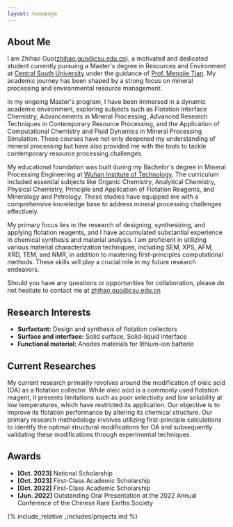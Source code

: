 ```yaml
---
layout: homepage
---
```


## About Me

I am Zhihao Guo([zhihao.guo@csu.edu.cn](mailto:zhihao.guo@csu.edu.cn)), a motivated and dedicated student currently pursuing a Master's degree in Resources and Environment at [Central South University](https://www.csu.edu.cn/) under the guidance of [Prof. Mengjie Tian](https://faculty.csu.edu.cn/tianmengjie/zh_CN/index.htm). My academic journey has been shaped by a strong focus on mineral processing and environmental resource management.

In my ongoing Master's program, I have been immersed in a dynamic academic environment, exploring subjects such as Flotation Interface Chemistry, Advancements in Mineral Processing, Advanced Research Techniques in Contemporary Resource Processing, and the Application of Computational Chemistry and Fluid Dynamics in Mineral Processing Simulation. These courses have not only deepened my understanding of mineral processing but have also provided me with the tools to tackle contemporary resource processing challenges.

My educational foundation was built during my Bachelor's degree in Mineral Processing Engineering at [Wuhan Institute of Technology](http://www.wit.edu.cn/index.htm). The curriculum included essential subjects like Organic Chemistry, Analytical Chemistry, Physical Chemistry, Principle and Application of Flotation Reagents, and Mineralogy and Petrology. These studies have equipped me with a comprehensive knowledge base to address mineral processing challenges effectively.

My primary focus lies in the research of designing, synthesizing, and applying flotation reagents, and I have accumulated substantial experience in chemical synthesis and material analysis. I am proficient in utilizing various material characterization techniques, including SEM, XPS, AFM, XRD, TEM, and NMR, in addition to mastering first-principles computational methods. These skills will play a crucial role in my future research endeavors.

Should you have any questions or opportunities for collaboration, please do not hesitate to contact me at [zhihao.guo@csu.edu.cn](mailto:zhihao.guo@csu.edu.cn)

## Research Interests
- **Surfactant:** Design and synthesis of flotation collectors
- **Surface and interface:** Solid surface, Solid-liquid interface
- **Functional material:** Anodes materials for lithium-ion batterie

## Current Researches
My current research primarily revolves around the modification of oleic acid (OA) as a flotation collector. While oleic acid is a commonly used flotation reagent, it presents limitations such as poor selectivity and low solubility at low temperatures, which have restricted its application. Our objective is to improve its flotation performance by altering its chemical structure. Our primary research methodology involves utilizing first-principle calculations to identify the optimal structural modifications for OA and subsequently validating these modifications through experimental techniques.

## Awards
- **[Oct. 2023]** National Scholarship
- **[Oct. 2023]** First-Class Academic Scholarship
- **[Oct. 2022]** First-Class Academic Scholarship
- **[Jun. 2022]** Outstanding Oral Presentation at the 2022 Annual Conference of the Chinese Rare Earths Society

{% include_relative _includes/projects.md %}
